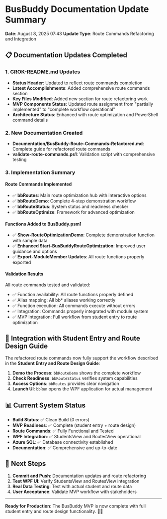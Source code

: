 # BusBuddy Documentation Update Summary
**Date**: August 8, 2025 07:43
**Update Type**: Route Commands Refactoring and Integration

## 📋 **Documentation Updates Completed**

### **1. GROK-README.md Updates**
- **Status Header**: Updated to reflect route commands completion
- **Latest Accomplishments**: Added comprehensive route commands section
- **Key Files Modified**: Added new section for route refactoring work
- **MVP Components Status**: Updated route assignment from "partially implemented" to "complete workflow operational"
- **Architecture Status**: Enhanced with route optimization and PowerShell command details

### **2. New Documentation Created**
- **Documentation/BusBuddy-Route-Commands-Refactored.md**: Complete guide for refactored route commands
- **validate-route-commands.ps1**: Validation script with comprehensive testing

### **3. Implementation Summary**

#### **Route Commands Implemented**
- ✅ **bbRoutes**: Main route optimization hub with interactive options
- ✅ **bbRouteDemo**: Complete 4-step demonstration workflow
- ✅ **bbRouteStatus**: System status and readiness checker
- ✅ **bbRouteOptimize**: Framework for advanced optimization

#### **Functions Added to BusBuddy.psm1**
- ✅ **Show-RouteOptimizationDemo**: Complete demonstration function with sample data
- ✅ **Enhanced Start-BusBuddyRouteOptimization**: Improved user guidance and options
- ✅ **Export-ModuleMember Updates**: All route functions properly exported

#### **Validation Results**
All route commands tested and validated:
- ✅ Function availability: All route functions properly defined
- ✅ Alias mapping: All bb* aliases working correctly  
- ✅ Function execution: All commands execute without errors
- ✅ Integration: Commands properly integrated with module system
- ✅ MVP Integration: Full workflow from student entry to route optimization

## 🔗 **Integration with Student Entry and Route Design Guide**

The refactored route commands now fully support the workflow described in the **Student Entry and Route Design Guide**:

1. **Demo the Process**: `bbRouteDemo` shows the complete workflow
2. **Check Readiness**: `bbRouteStatus` verifies system capabilities
3. **Access Options**: `bbRoutes` provides clear navigation
4. **Launch UI**: `bbRun` opens the WPF application for actual management

## 📊 **Current System Status**

- **Build Status**: ✅ Clean Build (0 errors)
- **MVP Readiness**: ✅ Complete (student entry + route design)
- **Route Commands**: ✅ Fully Functional and Tested
- **WPF Integration**: ✅ StudentsView and RoutesView operational
- **Azure SQL**: ✅ Database connectivity established
- **Documentation**: ✅ Comprehensive and up-to-date

## 🚀 **Next Steps**

1. **Commit and Push**: Documentation updates and route refactoring
2. **Test WPF UI**: Verify StudentsView and RoutesView integration
3. **Real Data Testing**: Test with actual student and route data
4. **User Acceptance**: Validate MVP workflow with stakeholders

---
**Ready for Production**: The BusBuddy MVP is now complete with full student entry and route design functionality. 🚌✨
